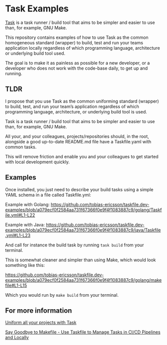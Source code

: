 # Task Examples

[Task](https://taskfile.dev/) is a task runner / build tool that aims to be simpler and easier to use than, for example, GNU Make.

This repository contains examples of how to use Task as the common homogeneous standard (wrapper) to build, test and run 
your teams application locally regardless of which programming language, architecture or underlying build tool used.

The goal is to make it as painless as possible for a new developer, or a developer who does not work with the code-base daily, to get up and running.

## TLDR

I propose that you use Task as the common uniforming standard (wrapper) to build, test, and run your team’s application regardless of which programming language, architecture, or underlying build tool is used.

Task is a task runner / build tool that aims to be simpler and easier to use than, for example, GNU Make.

All your, and your colleagues, projects/repositories should, in the root, alongside a good up-to-date README.md file have a Taskfile.yaml with common tasks.

This will remove friction and enable you and your colleagues to get started with local development quickly.

## Examples

Once installed, you just need to describe your build tasks using a simple YAML schema in a file called Taskfile.yml:

Example with Golang:
https://github.com/tobias-ericsson/taskfile.dev-examples/blob/a079ecf0f2584aa731f67366f0e9f4f1083887c9/golang/Taskfile.yml#L1-L22

Example with Java:
https://github.com/tobias-ericsson/taskfile.dev-examples/blob/a079ecf0f2584aa731f67366f0e9f4f1083887c9/java/Taskfile.yml#L1-L23

And call for instance the build task by running `task build` from your terminal.

This is somewhat cleaner and simpler than using Make, which would look something like this:

https://github.com/tobias-ericsson/taskfile.dev-examples/blob/a079ecf0f2584aa731f67366f0e9f4f1083887c9/golang/makefile#L1-L15

Which you would run by `make build` from your terminal.

## For more information

[Uniform all your projects with Task](https://medium.com/crowd-collective/uniform-all-your-projects-with-task-a7f2a9ab4eca)

[Say Goodbye to Makefile - Use Taskfile to Manage Tasks in CI/CD Pipelines and Locally](https://www.youtube.com/watch?v=Z7EnwBaJzCk&t=2s)



